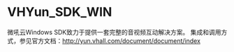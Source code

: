 # VHYun_SDK_WIN
微吼云Windows SDK致力于提供一套完整的音视频互动解决方案。
集成和调用方式，参见官方文档：http://yun.vhall.com/document/document/index 
